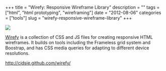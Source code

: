 +++
title = "Wirefy: Responsive Wireframe Library"
description = ""
tags = ["html", "html prototyping", "wireframing"]
date = "2012-08-06"
categories = ["tools"]
slug = "wirefy-responsive-wireframe-library"
+++


<div class="tool-screenshot mb1"><a href="http://cjdsie.github.com/wirefy/"><img id='bluga-thumbnail-2776' class='bluga-thumbnail custom' src='http://media.konigi.com/bluga/
wt5230a9c13e1b7_custom_0.jpg'/></a></div><p><a href="http://cjdsie.github.com/wirefy/">Wirefy</a> is a collection of CSS and JS files for creating responsive HTML wireframes. It builds on tools including the Frameless grid system and Boostrap, and has CSS media queries for adapting to different device resolutions.</p>

  
<p><a href="http://cjdsie.github.com/wirefy/">http://cjdsie.github.com/wirefy/</a></p>
      
